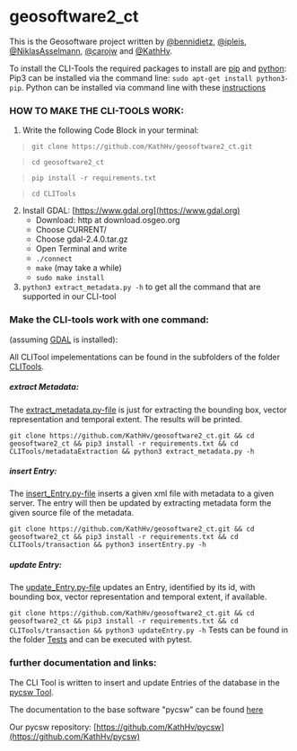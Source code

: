 # geosoftware2_ct

This is the Geosoftware project written by [@bennidietz](https://github.com/bennidietz), [@ipleis](https://github.com/ipleis), [@NiklasAsselmann](https://github.com/NiklasAsselmann), [@carojw](https://github.com/carojw) and [@KathHv](https://github.com/KathHv).

To install the CLI-Tools the required packages to install are [pip](https://pip.pypa.io/en/stable/) and [python](https://www.python.org):
Pip3 can be installed via the command line: 
`sudo apt-get install python3-pip`.
Python can be installed via command line with these [instructions](http://ubuntuhandbook.org/index.php/2017/07/install-python-3-6-1-in-ubuntu-16-04-lts/)

### **HOW TO MAKE THE CLI-TOOLS WORK:**

1. Write the following Code Block in your terminal:
>`git clone https://github.com/KathHv/geosoftware2_ct.git`

>`cd geosoftware2_ct`

>`pip install -r requirements.txt`

>`cd CLITools`
2. Install GDAL: [https://www.gdal.org](https://www.gdal.org)
    - Download: http at download.osgeo.org
    - Choose CURRENT/
    - Choose gdal-2.4.0.tar.gz
    - Open Terminal and write
    - `./connect`
    - `make` (may take a while)
    - `sudo make install`
3. `python3 extract_metadata.py -h` to get all the command that are supported in our CLI-tool

### **Make the CLI-tools work with one command:**
(assuming [GDAL](https://www.gdal.org) is installed):

All CLITool impelementations can be found in the subfolders of the folder [CLITools](https://github.com/KathHv/geosoftware2_ct/tree/master/CLITools). 

##### extract Metadata:
The [extract_metadata.py-file](https://github.com/KathHv/geosoftware2_ct/blob/master/CLITools/metadataExtraction/extract_metadata.py) is just for extracting the bounding box, vector representation and temporal extent. The results will be printed.
    
`git clone https://github.com/KathHv/geosoftware2_ct.git && cd geosoftware2_ct && pip3 install -r requirements.txt && cd CLITools/metadataExtraction && python3 extract_metadata.py -h`
    
##### insert Entry:
The [insert_Entry.py-file](https://github.com/KathHv/geosoftware2_ct/blob/master/CLITools/transaction/insertEntry.py) inserts a given xml file with metadata to a given server. The entry will then be updated by extracting metadata form the given source file of the metadata.
   
`git clone https://github.com/KathHv/geosoftware2_ct.git && cd geosoftware2_ct && pip3 install -r requirements.txt && cd CLITools/transaction && python3 insertEntry.py -h`


##### update Entry:
The [update_Entry.py-file](https://github.com/KathHv/geosoftware2_ct/blob/master/CLITools/transaction/updateEntry.py) updates an Entry, identified by its id, with bounding box, vector representation and temporal extent, if available.
   
`git clone https://github.com/KathHv/geosoftware2_ct.git && cd geosoftware2_ct && pip3 install -r requirements.txt && cd CLITools/transaction && python3 updateEntry.py -h`
Tests can be found in the folder [Tests](https://github.com/bennidietz/geosoftware2_ct/tree/master/Tests) and can be executed with pytest.


### further documentation and links:
The CLI Tool is written to insert and update Entries of the database in the [pycsw Tool](https://github.com/KathHv/pycsw). 

The documentation to the base software "pycsw" can be found [here](http://docs.pycsw.org/en/latest/)

Our pycsw repository: [https://github.com/KathHv/pycsw](https://github.com/KathHv/pycsw)
